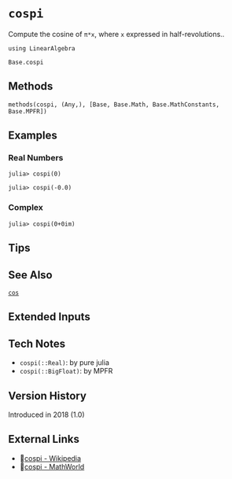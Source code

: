 # `cospi`

Compute the cosine of `π*x`, where `x` expressed in half-revolutions..

```@setup repl_only
using LinearAlgebra
```
```@docs
Base.cospi
```


## Methods

```@repl
methods(cospi, (Any,), [Base, Base.Math, Base.MathConstants, Base.MPFR])
```


## Examples

### Real Numbers
```jldoctest
julia> cospi(0)

julia> cospi(-0.0)
```

### Complex
```jldoctest
julia> cospi(0+0im)
```

## Tips


## See Also

[`cos`](@ref)


## Extended Inputs


## Tech Notes

- `cospi(::Real)`: by pure julia
- `cospi(::BigFloat)`: by MPFR


## Version History

Introduced in 2018 (1.0)


## External Links
- 🔗[cospi - Wikipedia](https://en.wikipedia.org/wiki/ )
- 🔗[cospi - MathWorld](https://mathworld.wolfram.com/ )
